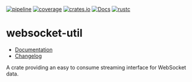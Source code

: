 [![pipeline](https://gitlab.com/d-e-s-o/websocket-util/badges/master/pipeline.svg)](https://gitlab.com/d-e-s-o/websocket-util/commits/master)
[![coverage](https://gitlab.com/d-e-s-o/websocket-util/badges/master/coverage.svg)](https://gitlab.com/d-e-s-o/websocket-util/-/jobs/artifacts/master/file/kcov/kcov-merged/index.html?job=coverage:kcov)
[![crates.io](https://img.shields.io/crates/v/websocket-util.svg)](https://crates.io/crates/websocket-util)
[![Docs](https://docs.rs/websocket-util/badge.svg)](https://docs.rs/websocket-util)
[![rustc](https://img.shields.io/badge/rustc-1.43+-blue.svg)](https://blog.rust-lang.org/2020/04/23/Rust-1.43.0.html)

websocket-util
==============

- [Documentation][docs-rs]
- [Changelog](CHANGELOG.md)

A crate providing an easy to consume streaming interface for WebSocket
data.


[docs-rs]: https://docs.rs/crate/websocket-util
